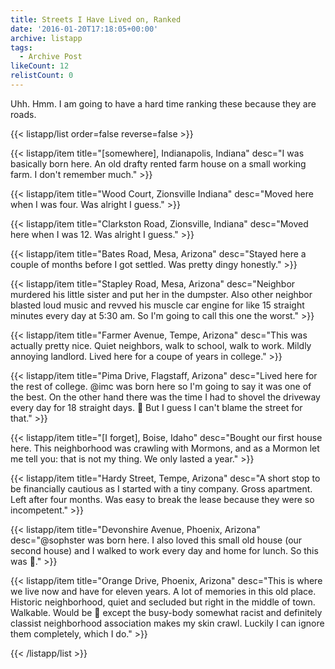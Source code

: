 ```yaml
---
title: Streets I Have Lived on, Ranked
date: '2016-01-20T17:18:05+00:00'
archive: listapp
tags: 
  - Archive Post
likeCount: 12
relistCount: 0
---
```


Uhh. Hmm. I am going to have a hard time ranking these because they are roads.

<!--more-->

{{< listapp/list order=false reverse=false >}}

   {{< listapp/item title="[somewhere], Indianapolis, Indiana"
      desc="I was basically born here. An old drafty rented farm house on a small working farm. I don't remember much." >}}

   {{< listapp/item title="Wood Court, Zionsville Indiana"
      desc="Moved here when I was four. Was alright I guess." >}}

   {{< listapp/item title="Clarkston Road, Zionsville, Indiana"
      desc="Moved here when I was 12. Was alright I guess." >}}

   {{< listapp/item title="Bates Road, Mesa, Arizona"
      desc="Stayed here a couple of months before I got settled. Was pretty dingy honestly." >}}

   {{< listapp/item title="Stapley Road, Mesa, Arizona"
      desc="Neighbor murdered his little sister and put her in the dumpster. Also other neighbor blasted loud music and revved his muscle car engine for like 15 straight minutes every day at 5:30 am. So I'm going to call this one the worst." >}}

   {{< listapp/item title="Farmer Avenue, Tempe, Arizona"
      desc="This was actually pretty nice. Quiet neighbors, walk to school, walk to work. Mildly annoying landlord. Lived here for a coupe of years in college." >}}

   {{< listapp/item title="Pima Drive, Flagstaff, Arizona"
      desc="Lived here for the rest of college. @imc was born here so I'm going to say it was one of the best. On the other hand there was the time I had to shovel the driveway every day for 18 straight days. 🤔 But I guess I can't blame the street for that." >}}

   {{< listapp/item title="[I forget], Boise, Idaho"
      desc="Bought our first house here. This neighborhood was crawling with Mormons, and as a Mormon let me tell you: that is not my thing. We only lasted a year." >}}

   {{< listapp/item title="Hardy Street, Tempe, Arizona"
      desc="A short stop to be financially cautious as I started with a tiny company. Gross apartment. Left after four months. Was easy to break the lease because they were so incompetent." >}}

   {{< listapp/item title="Devonshire Avenue, Phoenix, Arizona"
      desc="@sophster was born here. I also loved this small old house (our second house) and I walked to work every day and home for lunch. So this was 💯." >}}

   {{< listapp/item title="Orange Drive, Phoenix, Arizona"
      desc="This is where we live now and have for eleven years. A lot of memories in this old place. Historic neighborhood, quiet and secluded but right in the middle of town. Walkable. Would be 💯 except the busy-body somewhat racist and definitely classist neighborhood association makes my skin crawl. Luckily I can ignore them completely, which I do." >}}

{{< /listapp/list >}}
